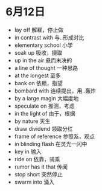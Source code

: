 # 6月12日

- lay off 解雇，停止做
- in contrast with 与..形成对比
- elementary school 小学
- soak up 吸收，摄取
- up in the air 悬而未决的
- a line of thought 一种思路
- at the longest 至多
- bank on 依赖，指望
- bombard with 连续提出，用..轰炸
- by a large magin 大幅度地
- speculate on 推测，考虑
- in the light of 由于，根据
- by nature 天生
- draw dividend 领取分红
- frame of reference 参照系，观点
- in blinding flash 在灵光一闪中
- key in 输入
- ride on 依靠，骑乘
- rumor has it that 传闻
- stop short 突然停止
- swarm into 涌入
